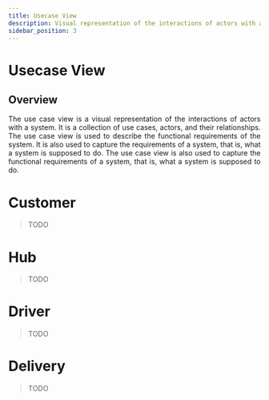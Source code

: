 ```yaml
---
title: Usecase View
description: Visual representation of the interactions of actors with a system.
sidebar_position: 3
---
```


# Usecase View

## Overview

<p align="justify">
	The use case view is a visual representation of the interactions of actors with a system. It is a collection of use cases, actors, and their relationships. The use case view is used to describe the functional requirements of the system. It is also used to capture the requirements of a system, that is, what a system is supposed to do. The use case view is also used to capture the functional requirements of a system, that is, what a system is supposed to do.
</p>

# Customer

> TODO

# Hub

> TODO

# Driver

> TODO

# Delivery

> TODO
